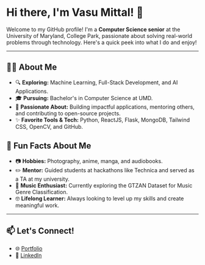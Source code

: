 # Hi there, I'm Vasu Mittal! 👋

Welcome to my GitHub profile! I'm a **Computer Science senior** at the University of Maryland, College Park, passionate about solving real-world problems through technology. Here's a quick peek into what I do and enjoy!

---

## 👨‍💻 About Me

- 🔍 **Exploring:** Machine Learning, Full-Stack Development, and AI Applications.
- 🎓 **Pursuing:** Bachelor's in Computer Science at UMD.
- 🌟 **Passionate About:** Building impactful applications, mentoring others, and contributing to open-source projects.
- ✨ **Favorite Tools & Tech:** Python, ReactJS, Flask, MongoDB, Tailwind CSS, OpenCV, and GitHub.


## 🌟 Fun Facts About Me

- 📷 **Hobbies:** Photography, anime, manga, and audiobooks.
- ✏️ **Mentor:** Guided students at hackathons like Technica and served as a TA at my university.
- 🎵 **Music Enthusiast:** Currently exploring the GTZAN Dataset for Music Genre Classification.
- 🤓 **Lifelong Learner:** Always looking to level up my skills and create meaningful work.

---

## 📫 Let's Connect!

- 🌐 [Portfolio](https://portfolio-vasu-mittal.vercel.app/)
- 💼 [LinkedIn](https://www.linkedin.com/in/vasumittal1/)
